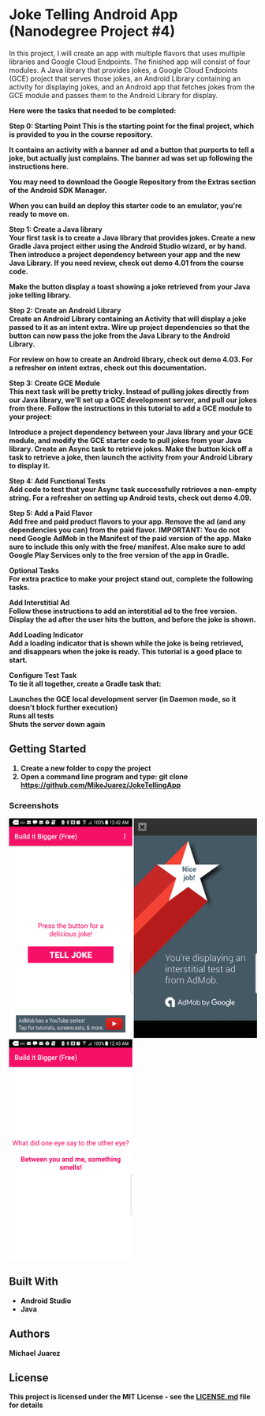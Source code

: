 # Joke Telling Android App (Nanodegree Project #4)

In this project, I will create an app with multiple flavors that uses multiple libraries and Google Cloud Endpoints. The finished app will consist of four modules. A Java library that provides jokes, a Google Cloud Endpoints (GCE) project that serves those jokes, an Android Library containing an activity for displaying jokes, and an Android app that fetches jokes from the GCE module and passes them to the Android Library for display.
<p> 
<b>Here were the tasks that needed to be completed: </b>
</p>
<b>Step 0: Starting Point <br?</b>
This is the starting point for the final project, which is provided to you in the course repository.</p>

It contains an activity with a banner ad and a button that purports to tell a joke, but actually just complains. The banner ad was set up following the instructions here.</p>

You may need to download the Google Repository from the Extras section of the Android SDK Manager.</p>

When you can build an deploy this starter code to an emulator, you're ready to move on.</p>

<b>Step 1: Create a Java library<br></b>
Your first task is to create a Java library that provides jokes. Create a new Gradle Java project either using the Android Studio wizard, or by hand. Then introduce a project dependency between your app and the new Java Library. If you need review, check out demo 4.01 from the course code.</p>

Make the button display a toast showing a joke retrieved from your Java joke telling library.</p>

<b>Step 2: Create an Android Library<br></b>
Create an Android Library containing an Activity that will display a joke passed to it as an intent extra. Wire up project dependencies so that the button can now pass the joke from the Java Library to the Android Library.</p>

For review on how to create an Android library, check out demo 4.03. For a refresher on intent extras, check out this documentation.</p>

<b>Step 3: Create GCE Module<br></b>
This next task will be pretty tricky. Instead of pulling jokes directly from our Java library, we'll set up a GCE development server, and pull our jokes from there. Follow the instructions in this tutorial to add a GCE module to your project:</p>

Introduce a project dependency between your Java library and your GCE module, and modify the GCE starter code to pull jokes from your Java library. Create an Async task to retrieve jokes. Make the button kick off a task to retrieve a joke, then launch the activity from your Android Library to display it.</p>

<b>Step 4: Add Functional Tests</br></b>
Add code to test that your Async task successfully retrieves a non-empty string. For a refresher on setting up Android tests, check out demo 4.09.</p>

<b>Step 5: Add a Paid Flavor</br></b>
Add free and paid product flavors to your app. Remove the ad (and any dependencies you can) from the paid flavor. IMPORTANT: You do not need Google AdMob in the Manifest of the paid version of the app. Make sure to include this only with the free/ manifest. Also make sure to add Google Play Services only to the free version of the app in Gradle.</p>

<b>Optional Tasks</br></b>
For extra practice to make your project stand out, complete the following tasks.</p>

<b>Add Interstitial Ad</br></b>
Follow these instructions to add an interstitial ad to the free version. Display the ad after the user hits the button, and before the joke is shown.</p>

<b>Add Loading Indicator</br></b>
Add a loading indicator that is shown while the joke is being retrieved, and disappears when the joke is ready. This tutorial is a good place to start.</p>

<b>Configure Test Task</br></b>
To tie it all together, create a Gradle task that:</p>

<b>Launches the GCE local development server (in Daemon mode, so it doesn't block further execution)</br></b>
Runs all tests</br>
Shuts the server down again</br>
</p>

## Getting Started

1.  Create a new folder to copy the project</br>
2.  Open a command line program and type: git clone https://github.com/MikeJuarez/JokeTellingApp</p>

### Screenshots

<img src="https://raw.githubusercontent.com/MikeJuarez/JokeTellingApp/master/_screenshots/1main_screen.png" width="250" />
<img src="https://raw.githubusercontent.com/MikeJuarez/JokeTellingApp/master/_screenshots/2interstitial_ad_screenshot.png" width="250"/>
<img src="https://raw.githubusercontent.com/MikeJuarez/JokeTellingApp/master/_screenshots/3the_joke.png" width="250"/>

## Built With

* Android Studio
* Java

## Authors
Michael Juarez

## License

This project is licensed under the MIT License - see the [LICENSE.md](LICENSE.md) file for details